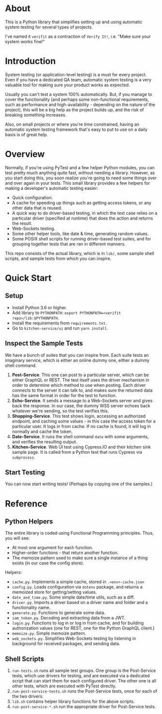# About

This is a Python library that simplifies setting up and using automatic system testing for several types of projects.

I've named it `verifit` as a contraction of `Verify It!`, i.e. "Make sure your system works fine!"



# Introduction

System testing (or application-level testing) is a must for every project.  Even if you have a dedicated QA team, automatic system testing is a very valuable tool for making sure your product works as expected.

Usually you can't test a system 100% automatically. But, if you manage to cover the functionality (and perhaps some non-functional requirements, such as performance and high-availability - depending on the nature of the project), this will be a big help as the project builds up, and the risk of breaking something increases.

Also, on small projects or where you're time constrained, having an automatic system testing framework that's easy to put to use on a daily basis is of great help.



# Overview

Normally, if you're using PyTest and a few helper Python modules, you can test pretty much anything quite fast, without needing a library.  However, as you start doing this, you soon realize you're going to need some things over and over again in your tests.  This small library provides a few helpers for making a developer's automatic testing easier:

- Quick configuration.
- A cache for speeding up things such as getting access tokens, or any other data that is reused.
- A quick way to do driver-based testing, in which the test case relies on a particular driver (specified at runtime)  that does the action and returns the result.
- Web-Sockets testing.
- Some other helper tools, like date & time, generating random values.
- Some POSIX shell scripts for running driver-based test suites, and for grouping together tests that are ran in different manners.

This repo consists of the actual library, which is in `lib/`, some sample shell scripts, and sample tests from which you can inspire.


# Quick Start

## Setup

- Install Python 3.6 or higher.
- Add library to `PYTHONPATH`: `export PYTHONPATH=<verifit repo>/lib:$PYTHONPATH`.
- Install the requirements from `requirements.txt`.
- Go to `kitchen-service/ui` and run `yarn install`.

## Inspect the Sample Tests 

We have a bunch of suites that you can inspire from.  Each suite tests an imaginary service, which is either an online dummy one, either a dummy shell command. 

1. **Post-Service**.  This one can post to a particular server, which can be either GraphQL or REST.  The test itself uses the driver mechanism in order to determine which method to use when posting.  Each driver connects to the server it can talk to, and makes sure the returned data has the same format in order for the test to function.
2. **Echo-Service**.  It sends a message to a Web-Sockets server and gives back the response.  In our case, the dummy WSS server echoes back whatever we're sending, so the test verifies this.
3. **Shopping-Service**.  This test shows login, accessing an authorized endpoint, and caching some values - in this case the access token for a particular user.  It logs in from cache.  If no cache is found, it will log in normally and cache the token.
4. **Date-Service**.  It runs the shell command `date` with some arguments, and verifies the resulting output.
5. **Kitchen-Service**.  Web UI test using Cypress.IO and their kitchen sink sample page.  It is called from a Python test that runs Cypress via `subprocess`.

## Start Testing

You can now start writing tests!  (Perhaps by copying one of the samples.)



# Reference

## Python Helpers

The entire library is coded using Functional Programming principles.  Thus, you will see:

- At most one argument for each function.
- Higher-order functions - that return another function.
- The memoize pattern used to make sure a single instance of a thing exists (in our case the config store).

Helpers:

- `cache.py`.  Implements a simple cache, stored in `.<env>-cache.json` 
- `config.py`.  Loads configuration via `dotenv` package, and returns a memoized store for getting/setting values.
- `date_and_time.py`.  Some simple date/time utils, such as a diff.
- `driver.py`.  Imports a driver based on a driver name and folder and a functionality name.
- `generate.py`.  Functions to generate some data.
- `iam_token.py`.  Decoding and extracting data from a JWT.
- `login.py`.  Functions to log in or log in from cache, and for building authorization values (one for REST, one for the Python GraphQL client.)
- `memoize.py`.  Simple memoize pattern.
- `web_sockets.py`.  Simplifies Web-Sockets testing by listening in background for received packages, and sending data.

## Shell Scripts

1. `run-tests.sh` runs all sample test groups.  One group is the Post-Service tests, which use drivers for testing, and are executed via a dedicated script that can start them for each configured driver.  The other one is all other tests, which are executed with PyTest directly.
2. `run-post-service-tests.sh` runs the Post-Service tests, once for each of the two drivers.
3. `lib.sh` contains helper library functions for the above scripts.
4. `run-post-service-*.sh` run the appropriate driver for Post-Service tests.
